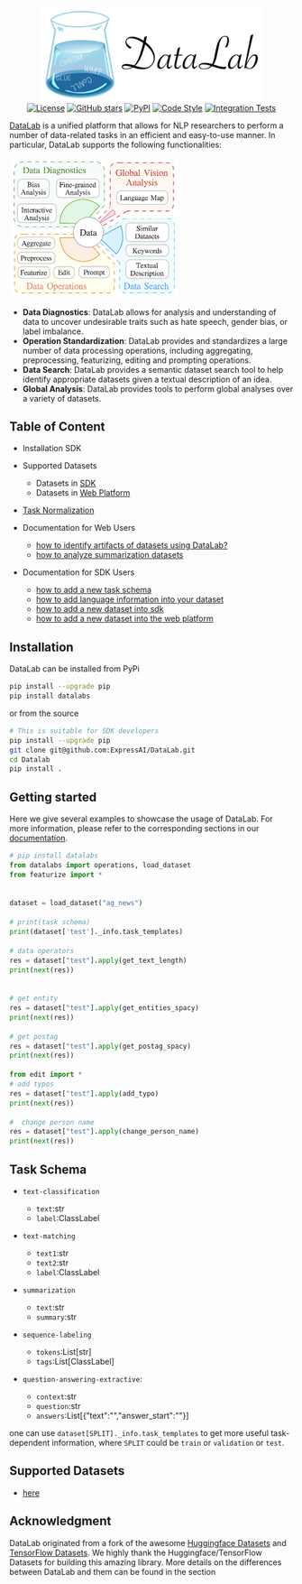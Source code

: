 <p align="center">
    <br>
    <img src="./docs/resources/figs/readme_logo.png" width="400"/>
    <br>
  <a href="https://github.com/expressai/DataLab/blob/main/LICENSE"><img alt="License" src="https://img.shields.io/github/license/expressai/DataLab" /></a>
  <a href="https://github.com/expressai/DataLab/stargazers"><img alt="GitHub stars" src="https://img.shields.io/github/stars/expressai/DataLab" /></a>
  <a href="https://pypi.org/project//"><img alt="PyPI" src="https://img.shields.io/pypi/v/datalabs" /></a>
  <a href="https://github.com/psf/black"><img alt="Code Style" src="https://img.shields.io/badge/code%20style-black-black" /></a>
  <a href=".github/workflows/ci.yml"><img alt="Integration Tests", src="https://github.com/neulab/ExplainaBoard/actions/workflows/ci.yml/badge.svg?event=push" />
</p>


[DataLab](http://datalab.nlpedia.ai/) is a unified platform that allows for NLP researchers to perform a number of data-related tasks in an efficient and easy-to-use manner. In particular, DataLab supports the following functionalities:

    

    
    
<!-- <p align="center"> -->
<img src="./docs/resources/figs/datalab_overview.png" width="300"/>
<!-- </p> -->

* **Data Diagnostics**: DataLab allows for analysis and understanding of data to uncover undesirable traits such as hate speech, gender bias, or label imbalance.
* **Operation Standardization**: DataLab provides and standardizes a large number of data processing operations, including aggregating, preprocessing, featurizing, editing and prompting operations.
* **Data Search**: DataLab provides a semantic dataset search tool to help identify appropriate datasets given a textual description of an idea.
* **Global Analysis**: DataLab provides tools to perform global analyses over a variety of datasets.

## Table of Content
* Installation SDK
* Supported Datasets
    * Datasets in [SDK](https://github.com/ExpressAI/DataLab/tree/main/datasets)
    * Datasets in [Web Platform](http://datalab.nlpedia.ai/datasets_explore/text_dataset)
* [Task Normalization](https://github.com/ExpressAI/DataLab/blob/main/docs/task_normalization/progress.md)
* Documentation for Web Users
    * [how to identify artifacts of datasets using DataLab?](https://github.com/ExpressAI/DataLab/blob/main/docs/functionality/how_to_identify_artifacts.md)
    * [how to analyze summarization datasets](https://github.com/ExpressAI/DataLab/blob/main/docs/introduction_of_summarization_datasets.md)  
  
* Documentation for SDK Users
    * [how to add a new task schema](https://github.com/ExpressAI/DataLab/blob/main/docs/add_new_task_schema.md)
    * [how to add language information into your dataset](https://github.com/ExpressAI/DataLab/blob/main/docs/add_language_info.md)
    * [how to add a new dataset into sdk](https://github.com/ExpressAI/DataLab/blob/main/docs/add_new_datasets_into_sdk.md)
    * [how to add a new dataset into the web platform](https://github.com/ExpressAI/DataLab/blob/main/docs/add_new_datasets_into_web_platform.md)
    
 


## Installation
DataLab can be installed from PyPi
```bash
pip install --upgrade pip
pip install datalabs
```
or from the source
```bash
# This is suitable for SDK developers
pip install --upgrade pip
git clone git@github.com:ExpressAI/DataLab.git
cd Datalab
pip install .
```

## Getting started
Here we give several examples to showcase the usage of DataLab. For more information, please refer to the corresponding sections in our [documentation](https://expressai.github.io/DataLab/).

```python
# pip install datalabs
from datalabs import operations, load_dataset
from featurize import *


dataset = load_dataset("ag_news")

# print(task schema)
print(dataset['test']._info.task_templates)

# data operators
res = dataset["test"].apply(get_text_length)
print(next(res))


# get entity
res = dataset["test"].apply(get_entities_spacy)
print(next(res))

# get postag
res = dataset["test"].apply(get_postag_spacy)
print(next(res))

from edit import *
# add typos
res = dataset["test"].apply(add_typo)
print(next(res))

#  change person name
res = dataset["test"].apply(change_person_name)
print(next(res))
```
## Task Schema

* `text-classification`
    * `text`:str
    * `label`:ClassLabel
    
* `text-matching`
    * `text1`:str
    * `text2`:str
    * `label`:ClassLabel
    
* `summarization`
    * `text`:str
    * `summary`:str
    
* `sequence-labeling`
    * `tokens`:List[str]
    * `tags`:List[ClassLabel]
    
* `question-answering-extractive`:
    * `context`:str
    * `question`:str
    * `answers`:List[{"text":"","answer_start":""}]


one can use `dataset[SPLIT]._info.task_templates` to get more useful task-dependent information, where
`SPLIT` could be `train` or `validation` or `test`.


## Supported Datasets
* [here](https://github.com/ExpressAI/DataLab/tree/main/datasets)

   

## Acknowledgment
DataLab originated from a fork of the awesome [Huggingface Datasets](https://github.com/huggingface/datasets) and [TensorFlow Datasets](https://github.com/tensorflow/datasets). We highly thank the Huggingface/TensorFlow Datasets for building this amazing library. More details on the differences between DataLab and them can be found in the section



